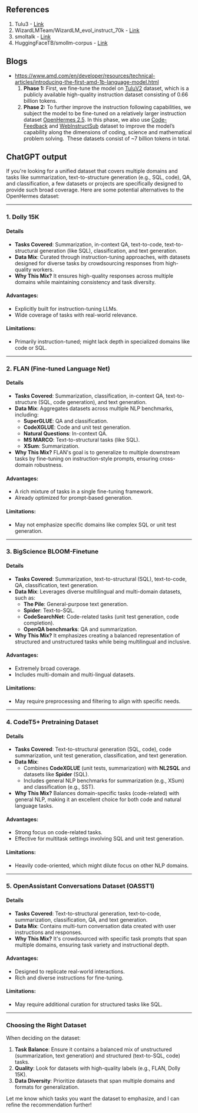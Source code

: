 ## References
1. Tulu3 - [Link](https://huggingface.co/datasets/allenai/tulu-3-sft-mixture)
2. WizardLMTeam/WizardLM_evol_instruct_70k - [Link](https://huggingface.co/datasets/WizardLMTeam/WizardLM_evol_instruct_70k)
3. smoltalk - [Link](https://huggingface.co/datasets/HuggingFaceTB/smoltalk)
4. HuggingFaceTB/smollm-corpus - [Link](https://huggingface.co/datasets/HuggingFaceTB/smollm-corpus)
## Blogs
- https://www.amd.com/en/developer/resources/technical-articles/introducing-the-first-amd-1b-language-model.html
	1. **Phase 1:** First, we fine-tune the model on [TuluV2](https://huggingface.co/datasets/allenai/tulu-v2-sft-mixture) dataset, which is a publicly available high-quality instruction dataset consisting of 0.66 billion tokens.
	2. **Phase 2:** To further improve the instruction following capabilities, we subject the model to be fine-tuned on a relatively larger instruction dataset [OpenHermes 2.5](https://huggingface.co/datasets/teknium/OpenHermes-2.5). In this phase, we also use [Code-Feedback](https://huggingface.co/datasets/m-a-p/Code-Feedback) and [WebInstructSub](https://huggingface.co/datasets/TIGER-Lab/WebInstructSub) dataset to improve the model’s capability along the dimensions of coding, science and mathematical problem solving.  These datasets consist of ~7 billion tokens in total.
## ChatGPT output

If you're looking for a unified dataset that covers multiple domains and tasks like summarization, text-to-structure generation (e.g., SQL, code), QA, and classification, a few datasets or projects are specifically designed to provide such broad coverage. Here are some potential alternatives to the OpenHermes dataset:

---

### **1. Dolly 15K**

#### **Details**

- **Tasks Covered**: Summarization, in-context QA, text-to-code, text-to-structural generation (like SQL), classification, and text generation.
- **Data Mix**: Curated through instruction-tuning approaches, with datasets designed for diverse tasks by crowdsourcing responses from high-quality workers.
- **Why This Mix?** It ensures high-quality responses across multiple domains while maintaining consistency and task diversity.

#### **Advantages**:

- Explicitly built for instruction-tuning LLMs.
- Wide coverage of tasks with real-world relevance.

#### **Limitations**:

- Primarily instruction-tuned; might lack depth in specialized domains like code or SQL.

---

### **2. FLAN (Fine-tuned Language Net)**

#### **Details**

- **Tasks Covered**: Summarization, classification, in-context QA, text-to-structure (SQL, code generation), and text generation.
- **Data Mix**: Aggregates datasets across multiple NLP benchmarks, including:
    - **SuperGLUE**: QA and classification.
    - **CodeXGLUE**: Code and unit test generation.
    - **Natural Questions**: In-context QA.
    - **MS MARCO**: Text-to-structural tasks (like SQL).
    - **XSum**: Summarization.
- **Why This Mix?** FLAN's goal is to generalize to multiple downstream tasks by fine-tuning on instruction-style prompts, ensuring cross-domain robustness.

#### **Advantages**:

- A rich mixture of tasks in a single fine-tuning framework.
- Already optimized for prompt-based generation.

#### **Limitations**:

- May not emphasize specific domains like complex SQL or unit test generation.

---

### **3. BigScience BLOOM-Finetune**

#### **Details**

- **Tasks Covered**: Summarization, text-to-structural (SQL), text-to-code, QA, classification, text generation.
- **Data Mix**: Leverages diverse multilingual and multi-domain datasets, such as:
    - **The Pile**: General-purpose text generation.
    - **Spider**: Text-to-SQL.
    - **CodeSearchNet**: Code-related tasks (unit test generation, code completion).
    - **OpenQA benchmarks**: QA and summarization.
- **Why This Mix?** It emphasizes creating a balanced representation of structured and unstructured tasks while being multilingual and inclusive.

#### **Advantages**:

- Extremely broad coverage.
- Includes multi-domain and multi-lingual datasets.

#### **Limitations**:

- May require preprocessing and filtering to align with specific needs.

---

### **4. CodeT5+ Pretraining Dataset**

#### **Details**

- **Tasks Covered**: Text-to-structural generation (SQL, code), code summarization, unit test generation, classification, and text generation.
- **Data Mix**:
    - Combines **CodeXGLUE** (unit tests, summarization) with **NL2SQL** and datasets like **Spider** (SQL).
    - Includes general NLP benchmarks for summarization (e.g., XSum) and classification (e.g., SST).
- **Why This Mix?** Balances domain-specific tasks (code-related) with general NLP, making it an excellent choice for both code and natural language tasks.

#### **Advantages**:

- Strong focus on code-related tasks.
- Effective for multitask settings involving SQL and unit test generation.

#### **Limitations**:

- Heavily code-oriented, which might dilute focus on other NLP domains.

---

### **5. OpenAssistant Conversations Dataset (OASST1)**

#### **Details**

- **Tasks Covered**: Text-to-structural generation, text-to-code, summarization, classification, QA, and text generation.
- **Data Mix**: Contains multi-turn conversation data created with user instructions and responses.
- **Why This Mix?** It's crowdsourced with specific task prompts that span multiple domains, ensuring task variety and instructional depth.

#### **Advantages**:

- Designed to replicate real-world interactions.
- Rich and diverse instructions for fine-tuning.

#### **Limitations**:

- May require additional curation for structured tasks like SQL.

---

### **Choosing the Right Dataset**

When deciding on the dataset:

1. **Task Balance**: Ensure it contains a balanced mix of unstructured (summarization, text generation) and structured (text-to-SQL, code) tasks.
2. **Quality**: Look for datasets with high-quality labels (e.g., FLAN, Dolly 15K).
3. **Data Diversity**: Prioritize datasets that span multiple domains and formats for generalization.

Let me know which tasks you want the dataset to emphasize, and I can refine the recommendation further!